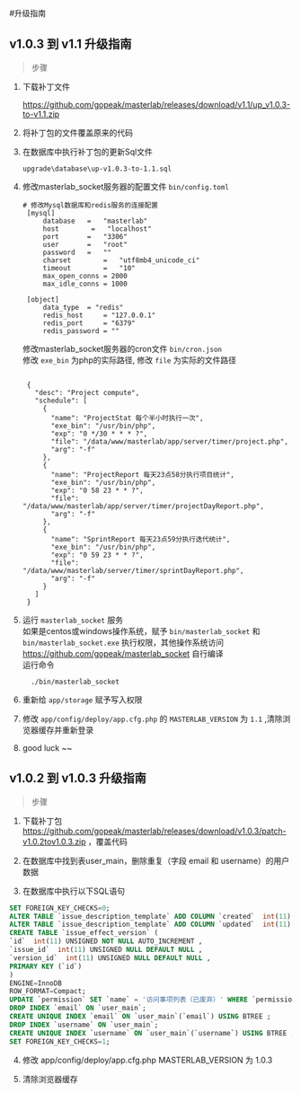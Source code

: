 #升级指南


  
## v1.0.3 到 v1.1 升级指南  

>  步骤

 1. 下载补丁文件  

    https://github.com/gopeak/masterlab/releases/download/v1.1/up_v1.0.3-to-v1.1.zip 
      

 2. 将补丁包的文件覆盖原来的代码  
  
    
 3. 在数据库中执行补丁包的更新Sql文件  
    ```text
    upgrade\database\up-v1.0.3-to-1.1.sql
    ```
   
4. 修改masterlab_socket服务器的配置文件 `bin/config.toml`  
    ```text
    # 修改Mysql数据库和redis服务的连接配置
     [mysql]
         database 	=	"masterlab"   
         host        =   "localhost"
         port		=	"3306"        
         user 		= 	"root"
         password 	= 	""
         charset	    =	"utf8mb4_unicode_ci"
         timeout	    =	"10"
         max_open_conns = 2000
         max_idle_conns = 1000
     
     [object]
         data_type 	= "redis"
         redis_host 	= "127.0.0.1"
         redis_port 	= "6379"
         redis_password = ""
    ```
    修改masterlab_socket服务器的cron文件 `bin/cron.json`  
    修改 `exe_bin` 为php的实际路径, 修改 `file` 为实际的文件路径
     ```text
     
      {
        "desc": "Project compute",
        "schedule": [
          {
            "name": "ProjectStat 每个半小时执行一次",
            "exe_bin": "/usr/bin/php", 
            "exp": "0 */30 * * * ?",
            "file": "/data/www/masterlab/app/server/timer/project.php",
            "arg": "-f"
          },
          {
            "name": "ProjectReport 每天23点58分执行项目统计",
            "exe_bin": "/usr/bin/php", 
            "exp": "0 58 23 * * ?",
            "file": "/data/www/masterlab/app/server/timer/projectDayReport.php",
            "arg": "-f"
          },
          {
            "name": "SprintReport 每天23点59分执行迭代统计",
            "exe_bin": "/usr/bin/php", 
            "exp": "0 59 23 * * ?",
            "file": "/data/www/masterlab/server/timer/sprintDayReport.php",
            "arg": "-f"
          }
        ]
      }
     ```
 4. 运行 `masterlab_socket` 服务  
     如果是centos或windows操作系统，赋予 `bin/masterlab_socket`  和 `bin/masterlab_socket.exe` 执行权限，其他操作系统访问  
     https://github.com/gopeak/masterlab_socket 自行编译  
     运行命令
     ```text
       ./bin/masterlab_socket
      ```
 
 5. 重新给 `app/storage` 赋予写入权限  
 
 
 6. 修改 `app/config/deploy/app.cfg.php` 的 `MASTERLAB_VERSION` 为 `1.1` ,清除浏览器缓存并重新登录  
 
 
 7. good luck ~~  
 
      
    
      

## v1.0.2 到 v1.0.3 升级指南  

>  步骤  

1. 下载补丁包  https://github.com/gopeak/masterlab/releases/download/v1.0.3/patch-v1.0.2tov1.0.3.zip ，覆盖代码  

2. 在数据库中找到表user_main，删除重复（字段 email 和 username）的用户数据  

3. 在数据库中执行以下SQL语句
```sql
SET FOREIGN_KEY_CHECKS=0;
ALTER TABLE `issue_description_template` ADD COLUMN `created`  int(11) UNSIGNED NOT NULL DEFAULT 0 COMMENT '创建时间' AFTER `content`;
ALTER TABLE `issue_description_template` ADD COLUMN `updated`  int(11) UNSIGNED NOT NULL DEFAULT 0 COMMENT '更新时间' AFTER `created`;
CREATE TABLE `issue_effect_version` (
`id`  int(11) UNSIGNED NOT NULL AUTO_INCREMENT ,
`issue_id`  int(11) UNSIGNED NULL DEFAULT NULL ,
`version_id`  int(11) UNSIGNED NULL DEFAULT NULL ,
PRIMARY KEY (`id`)
)
ENGINE=InnoDB
ROW_FORMAT=Compact;
UPDATE `permission` SET `name` = '访问事项列表（已废弃）' WHERE `permission`.`id` = 10005;
DROP INDEX `email` ON `user_main`;
CREATE UNIQUE INDEX `email` ON `user_main`(`email`) USING BTREE ;
DROP INDEX `username` ON `user_main`;
CREATE UNIQUE INDEX `username` ON `user_main`(`username`) USING BTREE ;
SET FOREIGN_KEY_CHECKS=1;
```  


4. 修改 app/config/deploy/app.cfg.php MASTERLAB_VERSION 为 1.0.3  


5. 清除浏览器缓存  

